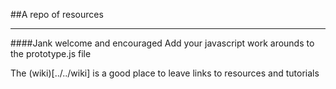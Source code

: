 ##A repo of resources
*****

####Jank welcome and encouraged
Add your javascript work arounds to the prototype.js file

The (wiki)[../../wiki] is a good place to leave links to resources and tutorials
